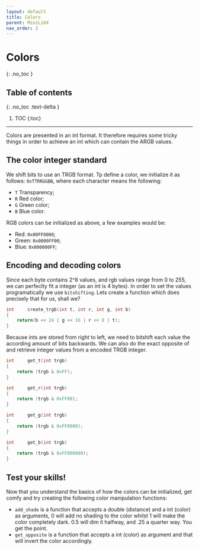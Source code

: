 ```yaml
---
layout: default
title: Colors
parent: MiniLibX
nav_order: 2
---
```


# Colors
{: .no_toc }

## Table of contents
{: .no_toc .text-delta }

1. TOC
{:toc}

---

Colors are presented in an int format. It therefore requires some tricky things
in order to achieve an int which can contain the ARGB values.

## The color integer standard

We shift bits to use an TRGB format. Tp define a color, we initialize it as
follows: `0xTTRRGGBB`, where each character means the following:

- `T` Transparency;
- `R` Red color;
- `G` Green color;
- `B` Blue color.

RGB colors can be initialized as above, a few examples would be:
- Red: `0x00FF0000`;
- Green: `0x0000FF00`;
- Blue: `0x000000FF`;

## Encoding and decoding colors

Since each byte contains 2^8 values, and rgb values range from 0 to 255, we can
perfeclty fit a integer (as an int is 4 bytes). In order to set the values
programatically we use `bitshifting`. Lets create a function which does
precisely that for us, shall we?

```c
int		create_trgb(int t, int r, int g, int b)
{
	return(b << 24 | g << 16 | r << 8 | t);
}
```

Because ints are stored from right to left, we need to bitshift each value the
according amount of bits backwards. We can also do the exact opposite of and
retrieve integer values from a encoded TRGB integer.

```c
int		get_t(int trgb)
{
	return (trgb & 0xFF);
}

int		get_r(int trgb)
{
	return (trgb & 0xFF00);
}

int		get_g(int trgb)
{
	return (trgb & 0xFF0000);
}

int		get_b(int trgb)
{
	return (trgb & 0xFF000000);
}
```

## Test your skills!

Now that you understand the basics of how the colors can be initialized, get
comfy and try creating the following color manipulation functions:
- `add_shade` is a function that accepts a double (distance) and a int (color)
as arguments, 0 will add no shading to the color whilst 1 will make the color
completely dark. 0.5 will dim it halfway, and .25 a quarter way. You get the
point.
- `get_opposite` is a function that accepts a int (color) as argument and that
will invert the color accordingly.
